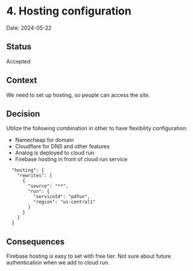 # 4. Hosting configuration

Date: 2024-05-22

## Status

Accepted

## Context

We need to set up hosting, so people can access the site.

## Decision

Utilize the following combination in other to have flexibility configuration:

- Namecheap for domain 
- Cloudflare for DNS and other features
- Analog is deployed to cloud run
- Firebase hosting in front of cloud run service

```
  "hosting": {
    "rewrites": [
      {
        "source": "**",
        "run": {
          "serviceId": "pdfun",
          "region": "us-central1"
        }
      }
    ]
  }
```

## Consequences

Firebase hosting is easy to set with free tier. Not sure about future authentication when we add to cloud run.
